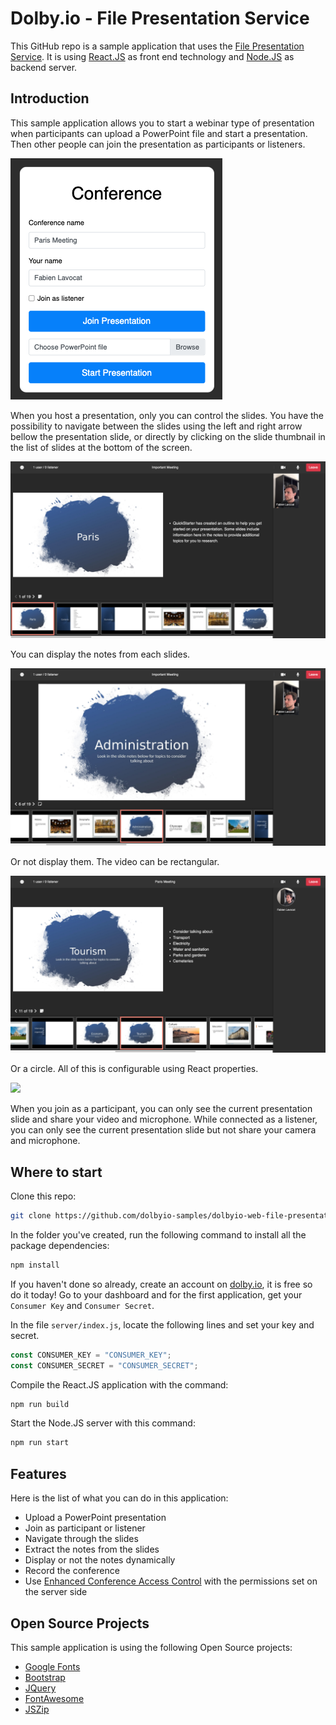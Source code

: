 # Dolby.io - File Presentation Service

This GitHub repo is a sample application that uses the [File Presentation Service](https://dolby.io/developers/interactivity-apis/reference/client-sdk/reference-javascript/filepresentationservice). It is using [React.JS](https://reactjs.org) as front end technology and [Node.JS](https://nodejs.org) as backend server.

## Introduction

This sample application allows you to start a webinar type of presentation when participants can upload a PowerPoint file and start a presentation. Then other people can join the presentation as participants or listeners.

![Start](wiki/start.png)

When you host a presentation, only you can control the slides. You have the possibility to navigate between the slides using the left and right arrow bellow the presentation slide, or directly by clicking on the slide thumbnail in the list of slides at the bottom of the screen.

![](wiki/rectangular-with-notes.png)

You can display the notes from each slides.

![](wiki/rectangular-without-notes.png)

Or not display them. The video can be rectangular.

![](wiki/round-with-notes.png)

Or a circle. All of this is configurable using React properties.

![](wiki/participant.png)

When you join as a participant, you can only see the current presentation slide and share your video and microphone. While connected as a listener, you can only see the current presentation slide but not share your camera and microphone.

## Where to start

Clone this repo:
```bash
git clone https://github.com/dolbyio-samples/dolbyio-web-file-presentation-service
```

In the folder you've created, run the following command to install all the package dependencies:

```bash
npm install
```

If you haven't done so already, create an account on [dolby.io](https://dolby.io/signup), it is free so do it today! Go to your dashboard and for the first application, get your `Consumer Key` and `Consumer Secret`.

In the file `server/index.js`, locate the following lines and set your key and secret.

```javascript
const CONSUMER_KEY = "CONSUMER_KEY";
const CONSUMER_SECRET = "CONSUMER_SECRET";
```

Compile the React.JS application with the command:

```bash
npm run build
```

Start the Node.JS server with this command:

```bash
npm run start
```

## Features

Here is the list of what you can do in this application:
- Upload a PowerPoint presentation
- Join as participant or listener
- Navigate through the slides
- Extract the notes from the slides
- Display or not the notes dynamically
- Record the conference
- Use [Enhanced Conference Access Control](https://dolby.io/developers/interactivity-apis/guides/enhanced-conference-access-control) with the permissions set on the server side

## Open Source Projects

This sample application is using the following Open Source projects:
- [Google Fonts](https://fonts.google.com)
- [Bootstrap](https://getbootstrap.com)
- [JQuery](https://jquery.com)
- [FontAwesome](https://fontawesome.com)
- [JSZip](https://stuk.github.io/jszip/)
